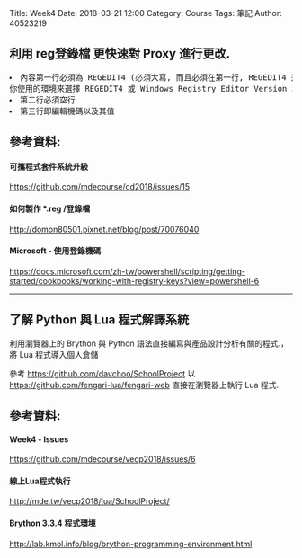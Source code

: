 Title: Week4
Date: 2018-03-21 12:00
Category: Course
Tags: 筆記
Author: 40523219

<h2>利用 <b>reg登錄檔</b> 更快速對 Proxy 進行更改.</h2>
<pre>
<li>內容第一行必須為 REGEDIT4 (必須大寫, 而且必須在第一行, REGEDIT4 是 Windows 95/98/ME/NT, 5 是 Windows2000/XP), 看<br>你使用的環境來選擇 REGEDIT4 或 Windows Registry Editor Version 5.00
<li>第二行必須空行
<li>第三行即編輯機碼以及其值
</pre>

<h2>參考資料:</h2>
<h4>可攜程式套件系統升級</h4>
<a href="https://github.com/mdecourse/cd2018/issues/15">https://github.com/mdecourse/cd2018/issues/15 </a>
<h4>如何製作 *.reg /登錄檔</h4>
<a href="http://domon80501.pixnet.net/blog/post/70076040">http://domon80501.pixnet.net/blog/post/70076040 </a>
<h4>Microsoft - 使用登錄機碼</h4>
<a href="https://docs.microsoft.com/zh-tw/powershell/scripting/getting-started/cookbooks/working-with-registry-keys?view=powershell-6">https://docs.microsoft.com/zh-tw/powershell/scripting/getting-started/cookbooks/working-with-registry-keys?view=powershell-6 </a>

<hr>
<h2>了解 Python 與 Lua 程式解譯系統</h2>
利用瀏覽器上的 Brython 與 Python 語法直接編寫與產品設計分析有關的程式.，將 Lua 程式導入個人倉儲

參考 <a href="https://github.com/davchoo/SchoolProject">https://github.com/davchoo/SchoolProject </a> 以 <a href="https://github.com/fengari-lua/fengari-web">https://github.com/fengari-lua/fengari-web </a> 直接在瀏覽器上執行 Lua 程式.

<h2>參考資料:</h2>
<h4>Week4 - lssues</h4>
<a href="https://github.com/mdecourse/vecp2018/issues/6">https://github.com/mdecourse/vecp2018/issues/6 </a>

<h4>線上Lua程式執行</h4>
<a href="http://mde.tw/vecp2018/lua/SchoolProject/">http://mde.tw/vecp2018/lua/SchoolProject/ </a>

<h4>Brython 3.3.4 程式環境</h4>
<a href="http://lab.kmol.info/blog/brython-programming-environment.html">http://lab.kmol.info/blog/brython-programming-environment.html </a>

